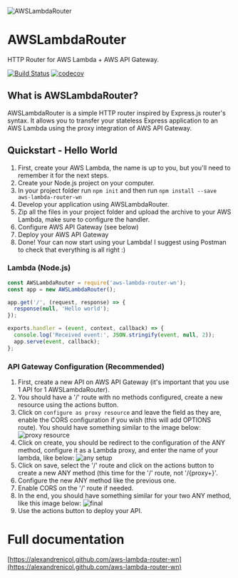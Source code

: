 ![AWSLambdaRouter](https://s3-eu-west-1.amazonaws.com/static-webnicol/github/aws-lambda-router-wn/AWSLambdaRouterOrange.png)

# AWSLambdaRouter
HTTP Router for AWS Lambda + AWS API Gateway.

[![Build Status](https://travis-ci.org/alexandrenicol/aws-lambda-router-wn.png?branch=master)](https://travis-ci.org/alexandrenicol/aws-lambda-router-wn)
[![codecov](https://codecov.io/gh/alexandrenicol/aws-lambda-router-wn/branch/master/graph/badge.svg)](https://codecov.io/gh/alexandrenicol/aws-lambda-router-wn)

## What is AWSLambdaRouter?
AWSLambdaRouter is a simple HTTP router inspired by Express.js router's syntax. It allows you to transfer your stateless Express application to an AWS Lambda using the proxy integration of AWS API Gateway.

## Quickstart - Hello World
1. First, create your AWS Lambda, the name is up to you, but you'll need to remember it for the next steps.
2. Create your Node.js project on your computer.
3. In your project folder run ```npm init``` and then run ```npm install --save aws-lambda-router-wn```
4. Develop your application using AWSLambdaRouter.
5. Zip all the files in your project folder and upload the archive to your AWS Lambda, make sure to configure the handler.
6. Configure AWS API Gateway (see below)
7. Deploy your AWS API Gateway
8. Done! Your can now start using your Lambda! I suggest using Postman to check that everything is all right :)
### Lambda (Node.js)
```javascript
const AWSLambdaRouter = require('aws-lambda-router-wn');
const app = new AWSLambdaRouter();

app.get('/', (request, response) => {
  response(null, 'Hello world');
});

exports.handler = (event, context, callback) => {
  console.log('Received event:', JSON.stringify(event, null, 2));
  app.serve(event, callback);
};
```

### API Gateway Configuration (Recommended)
1. First, create a new API on AWS API Gateway (it's important that you use 1 API for 1 AWSLambdaRouter).
2. You should have a '/' route with no methods configured, create a new resource using the actions button.
3. Click on `configure as proxy resource` and leave the field as they are, enable the CORS configuration if you wish (this will add OPTIONS route). You should have something similar to the image below:
![proxy resource](https://s3-eu-west-1.amazonaws.com/static-webnicol/github/aws-lambda-router-wn/new-child-res.png)
4. Click on create, you should be redirect to the configuration of the ANY method, configure it as a Lambda proxy, and enter the name of your lambda, like below:
![any setup](https://s3-eu-west-1.amazonaws.com/static-webnicol/github/aws-lambda-router-wn/proxy-setup.png)
5. Click on save, select the '/' route and click on the actions button to create a new ANY method (this time for the '/' route, not '/{proxy+}'.
6. Configure the new ANY method like the previous one.
7. Enable CORS on the '/' route if needed.
8. In the end, you should have something similar for your two ANY method, like this image below:
![final](https://s3-eu-west-1.amazonaws.com/static-webnicol/github/aws-lambda-router-wn/slash-any.png)
9. Use the actions button to deploy your API.

# Full documentation
[https://alexandrenicol.github.com/aws-lambda-router-wn](https://alexandrenicol.github.com/aws-lambda-router-wn)

